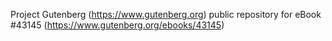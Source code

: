 Project Gutenberg (https://www.gutenberg.org) public repository for eBook #43145 (https://www.gutenberg.org/ebooks/43145)
